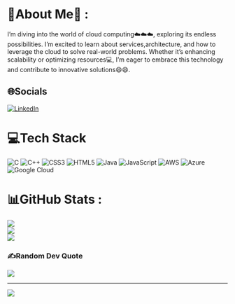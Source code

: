 # 💫About Me🥇 :
I’m diving into the world of cloud computing☁️☁️☁️,
 exploring its endless possibilities.
 I’m excited to learn about services,architecture,
 and how to leverage the cloud to solve real-world problems.
 Whether it’s enhancing scalability or optimizing resources💻,
 I’m eager to embrace this technology and contribute
 to innovative solutions😄😄.



## 🌐Socials
[![LinkedIn](https://img.shields.io/badge/LinkedIn-%230077B5.svg?logo=linkedin&logoColor=white)](www.linkedin.com/in/jai-krishan-mahour-b2ab30259) 

# 💻Tech Stack
![C](https://img.shields.io/badge/c-%2300599C.svg?style=for-the-badge&logo=c&logoColor=white) ![C++](https://img.shields.io/badge/c++-%2300599C.svg?style=for-the-badge&logo=c%2B%2B&logoColor=white) ![CSS3](https://img.shields.io/badge/css3-%231572B6.svg?style=for-the-badge&logo=css3&logoColor=white) ![HTML5](https://img.shields.io/badge/html5-%23E34F26.svg?style=for-the-badge&logo=html5&logoColor=white) ![Java](https://img.shields.io/badge/java-%23ED8B00.svg?style=for-the-badge&logo=java&logoColor=white) ![JavaScript](https://img.shields.io/badge/javascript-%23323330.svg?style=for-the-badge&logo=javascript&logoColor=%23F7DF1E) ![AWS](https://img.shields.io/badge/AWS-%23FF9900.svg?style=for-the-badge&logo=amazon-aws&logoColor=white) ![Azure](https://img.shields.io/badge/azure-%230072C6.svg?style=for-the-badge&logo=azure-devops&logoColor=white) ![Google Cloud](https://img.shields.io/badge/Google%20Cloud-%234285F4.svg?style=for-the-badge&logo=google-cloud&logoColor=white)
# 📊GitHub Stats :
![](https://github-readme-stats.vercel.app/api?username=jaikrishanmahour&theme=dark&hide_border=true&include_all_commits=true&count_private=false)<br/>
![](https://github-readme-streak-stats.herokuapp.com/?user=jaikrishanmahour&theme=dark&hide_border=true)<br/>
![](https://github-readme-stats.vercel.app/api/top-langs/?username=jaikrishanmahour&theme=dark&hide_border=true&include_all_commits=true&count_private=false&layout=compact)

### ✍️Random Dev Quote
![](https://quotes-github-readme.vercel.app/api?type=horizontal&theme=dark)

---
[![](https://visitcount.itsvg.in/api?id=jaikrishanmahour&icon=0&color=0)](https://visitcount.itsvg.in)
